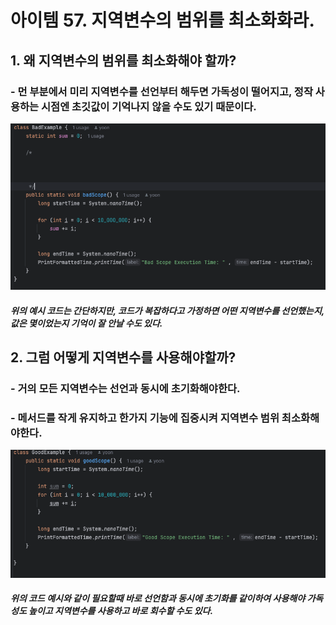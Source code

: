 # 아이템 57. 지역변수의 범위를 최소화화라.

## 1. 왜 지역변수의 범위를 최소화해야 할까?
### - 먼 부분에서 미리 지역변수를 선언부터 해두면 가독성이 떨어지고, 정작 사용하는 시점엔 초깃값이 기억나지 않을 수도 있기 때문이다.

![img.png](img.png)

##### 위의 예시 코드는 간단하지만, 코드가 복잡하다고 가정하면 어떤 지역변수를 선언했는지, 값은 몇이었는지 기억이 잘 안날 수도 있다.


## 2. 그럼 어떻게 지역변수를 사용해야할까?

### - 거의 모든 지역변수는 선언과 동시에 초기화해야한다.

### - 메서드를 작게 유지하고 한가지 기능에 집중시켜 지역변수 범위 최소화해야한다.

![img_1.png](img_1.png)

##### 위의 코드 예시와 같이 필요할때 바로 선언함과 동시에 초기화를 같이하여 사용해야 가독성도 높이고 지역변수를 사용하고 바로 회수할 수도 있다.